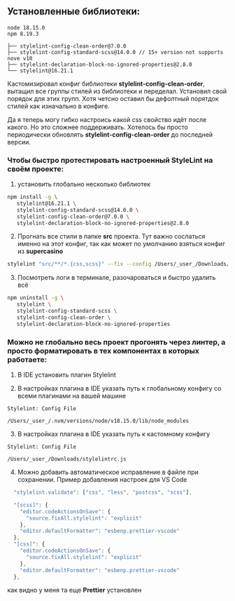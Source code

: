 ## Установленные библиотеки:

```
node 18.15.0
npm 8.19.3

├── stylelint-config-clean-order@7.0.0
├── stylelint-config-standard-scss@14.0.0 // 15+ version not supports nove v18
├── stylelint-declaration-block-no-ignored-properties@2.8.0
└── stylelint@16.21.1
```

Кастомизировал конфиг библиотеки **stylelint-config-clean-order**,
вытащил все группы стилей из библиотеки и переделал.
Установил свой порядок для этих групп. Хотя четсно оставил бы дефолтный порятдок стилей как изначально в конфиге.

Да я теперь могу гибко настроись какой css свойство идёт после какого. Но это сложнее поддерживать. Хотелось бы просто периодически обновлять **stylelint-config-clean-order** до последней версии.

### Чтобы быстро протестировать настроенный **StyleLint** на своём проекте:

1. установить глобально несколько библиотек

```bash
npm install -g \
   stylelint@16.21.1 \
   stylelint-config-standard-scss@14.0.0 \
   stylelint-config-clean-order@7.0.0 \
   stylelint-declaration-block-no-ignored-properties@2.8.0
```

2. Прогнать все стили в папке **src** проекта.
   Тут важно сослаться именно на этот конфиг, так как может по умолчанию взяться конфиг из **supercasino**

```bash
stylelint "src/**/*.{css,scss}" --fix --config /Users/_user_/Downloads/stylelintrc.js
```

3. Посмотреть логи в терминале, разочароваться и быстро удалить всё

```bash
npm uninstall -g \
   stylelint \
   stylelint-config-standard-scss \
   stylelint-config-clean-order \
   stylelint-declaration-block-no-ignored-properties
```

### Можно не глобально весь проект прогонять через линтер, а просто форматировать в тех компонентах в которых работаете:

1. В IDE установить плагин Stylelint

2. В настройках плагина в IDE указать путь к глобальному конфигу со всеми плагинами на вашей машине

```
Stylelint: Config File

/Users/_user_/.nvm/versions/node/v18.15.0/lib/node_modules
```

3. В настройках плагина в IDE указать путь к кастомному конфигу

```
Stylelint: Config File

/Users/_user_/Downloads/stylelintrc.js
```

4. Можно добавить автоматическое исправление в файле при сохранении. Пример добавления настроек для VS Code

```js
  "stylelint.validate": ["css", "less", "postcss", "scss"],

  "[scss]": {
    "editor.codeActionsOnSave": {
      "source.fixAll.stylelint": "explicit"
    },
    "editor.defaultFormatter": "esbenp.prettier-vscode"
  },
  "[css]": {
    "editor.codeActionsOnSave": {
      "source.fixAll.stylelint": "explicit"
    },
    "editor.defaultFormatter": "esbenp.prettier-vscode"
  },
```

как видно у меня та еще **Prettier** установлен

